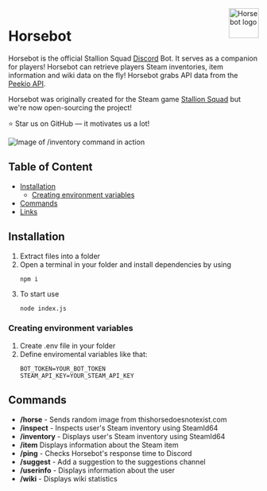 <img src="https://cdn.discordapp.com/attachments/860582808790630431/1034923693438144563/HorsebotLogo.png" alt="Horsebot logo" title="Horsebot" align="right" height="60" />

<h1><b>Horsebot</b></h1>

Horsebot is the official Stallion Squad <a href="https://discord.gg/JYmVCVmSR7">Discord</a> Bot. It serves as a companion for players! Horsebot can retrieve players Steam inventories, item information and wiki data on the fly! Horsebot grabs API data from the <a href="https://www.peekio.no/api">Peekio API</a>.

Horsebot was originally created for the Steam game <a href="https://store.steampowered.com/app/1391070/Stallion_Squad">Stallion Squad</a> but we're now open-sourcing the project!
    
:star: Star us on GitHub — it motivates us a lot!

<img src="https://cdn.discordapp.com/attachments/860582808790630431/1034929371670122526/HorsebotShow.png" alt="Image of /inventory command in action" />

## Table of Content

- [Installation](#installation)
    - [Creating environment variables](#creating-environment-variables)
- [Commands](#commands)
- [Links](#links)
  
## Installation
<ol>
  <li>Extract files into a folder</li>
  <li>Open a terminal in your folder and install dependencies by using</li>
  
  `npm i`
  <li>To start use</li>
  
  `node index.js`
</ol>

### Creating environment variables
<ol>
  <li>Create .env file in your folder</li>
  <li>Define enviromental variables like that:</li>

```
BOT_TOKEN=YOUR_BOT_TOKEN
STEAM_API_KEY=YOUR_STEAM_API_KEY
```
  
   </ol>
   
## Commands

- <b>/horse</b> - Sends random image from thishorsedoesnotexist.com
- <b>/inspect</b> - Inspects user's Steam inventory using SteamId64
- <b>/inventory</b> - Displays user's Steam inventory using SteamId64
- <b>/item</b> Displays information about the Steam item
- <b>/ping</b> - Checks Horsebot's response time to Discord
- <b>/suggest</b> - Add a suggestion to the suggestions channel
- <b>/userinfo</b> - Displays information about the user
- <b>/wiki</b> - Displays wiki statistics
